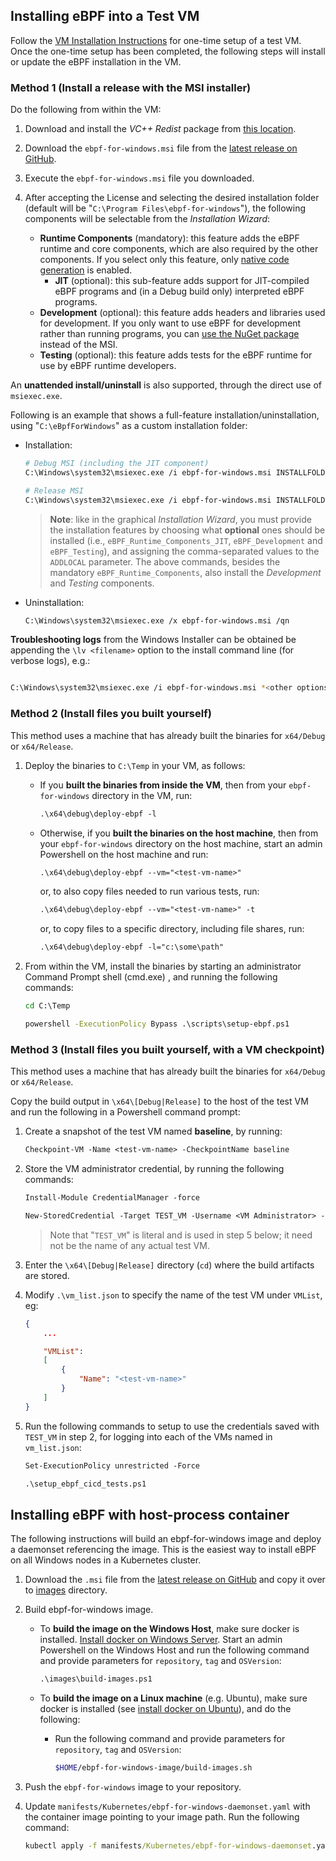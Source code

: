 ## Installing eBPF into a Test VM

Follow the [VM Installation Instructions](vm-setup.md) for one-time setup of a test VM.
Once the one-time setup has been completed, the following steps will
install or update the eBPF installation in the VM.

### Method 1 (Install a release with the MSI installer)

Do the following from within the VM:

1. Download and install the *VC++ Redist* package from [this location](https://aka.ms/vs/17/release/vc_redist.x64.exe).
1. Download the `ebpf-for-windows.msi` file from the [latest release on GitHub](https://github.com/microsoft/ebpf-for-windows/releases).
1. Execute the `ebpf-for-windows.msi` file you downloaded.
1. After accepting the License and selecting the desired installation folder (default will be "`C:\Program Files\ebpf-for-windows`"), the following components will be selectable from the *Installation Wizard*:

    * **Runtime Components** (mandatory): this feature adds the eBPF runtime and core components, which are also required by the other components. If you select only this
      feature, only [native code generation](NativeCodeGeneration.md) is enabled.
        * **JIT** (optional): this sub-feature adds support for JIT-compiled eBPF programs and (in a Debug build only) interpreted eBPF programs.
    * **Development** (optional): this feature adds headers and libraries used for development. If you only want to use eBPF for development
      rather than running programs, you can [use the NuGet package](GettingStarted.md#using-ebpf-in-development)
      instead of the MSI.
    * **Testing** (optional): this feature adds tests for the eBPF runtime for use by eBPF runtime developers.

An **unattended install/uninstall** is also supported, through the direct use of `msiexec.exe`.

Following is an example that shows a full-feature installation/uninstallation, using "`C:\eBpfForWindows`" as a custom installation folder:

* Installation:

    ```bash
    # Debug MSI (including the JIT component)
    C:\Windows\system32\msiexec.exe /i ebpf-for-windows.msi INSTALLFOLDER="C:\eBpfForWindows" ADDLOCAL=eBPF_Runtime_Components,eBPF_Runtime_Components_JIT,eBPF_Development,eBPF_Testing /qn

    # Release MSI
    C:\Windows\system32\msiexec.exe /i ebpf-for-windows.msi INSTALLFOLDER="C:\eBpfForWindows" ADDLOCAL=eBPF_Runtime_Components,eBPF_Development,eBPF_Testing /qn
    ```
    >**Note**: like in the graphical *Installation Wizard*, you must provide the installation features by choosing what **optional** ones should be installed (i.e., `eBPF_Runtime_Components_JIT`, `eBPF_Development` and `eBPF_Testing`), and assigning the comma-separated values to the `ADDLOCAL` parameter. The above commands, besides the mandatory `eBPF_Runtime_Components`, also install the *Development* and *Testing* components.

* Uninstallation:

    ```bash
    C:\Windows\system32\msiexec.exe /x ebpf-for-windows.msi /qn
    ```

**Troubleshooting logs** from the Windows Installer can be obtained be appending the `\lv <filename>` option to the install command line (for verbose logs), e.g.:

```bash

C:\Windows\system32\msiexec.exe /i ebpf-for-windows.msi *<other options>* /lv c:\installer-logs.txt

```

### Method 2 (Install files you built yourself)
This method uses a machine that
has already built the binaries for `x64/Debug` or `x64/Release`.

1. Deploy the binaries to `C:\Temp` in your VM, as follows:

    - If you **built the binaries from inside the VM**, then from your `ebpf-for-windows` directory in the VM, run:

        ```ps
        .\x64\debug\deploy-ebpf -l
        ```
    - Otherwise, if you **built the binaries on the host machine**, then from your `ebpf-for-windows`
        directory on the host machine, start an admin Powershell on the host machine and run:

        ```ps
        .\x64\debug\deploy-ebpf --vm="<test-vm-name>"
        ```
        or, to also copy files needed to run various tests, run:
        ```ps
        .\x64\debug\deploy-ebpf --vm="<test-vm-name>" -t
        ```
        or, to copy files to a specific directory, including file shares, run:
        ```ps
        .\x64\debug\deploy-ebpf -l="c:\some\path"
        ```

2. From within the VM, install the binaries by starting an administrator Command Prompt shell (cmd.exe)
, and running the following commands:

   ```cmd
   cd C:\Temp

   powershell -ExecutionPolicy Bypass .\scripts\setup-ebpf.ps1
   ```
### Method 3 (Install files you built yourself, with a VM checkpoint)
This method uses a machine that
has already built the binaries for `x64/Debug` or `x64/Release`.

Copy the build output in `\x64\[Debug|Release]` to the host of the test VM and run the following in a Powershell
command prompt:
1. Create a snapshot of the test VM named **baseline**, by running:

    ```ps
    Checkpoint-VM -Name <test-vm-name> -CheckpointName baseline
    ```
1. Store the VM administrator credential, by running the following commands:
   ```ps
   Install-Module CredentialManager -force
   ```
   ```ps
   New-StoredCredential -Target TEST_VM -Username <VM Administrator> -Password <VM Administrator account password> -Persist LocalMachine
   ```
   > Note that "`TEST_VM`" is literal and is used in step 5 below; it need not be the name of any actual test VM.
1. Enter the `\x64\[Debug|Release]` directory (`cd`) where the build artifacts are stored.
1. Modify `.\vm_list.json` to specify the name of the test VM under `VMList`, eg:

    ```json
    {
        ...

        "VMList":
        [
            {
                "Name": "<test-vm-name>"
            }
        ]
    }
    ```
1. Run the following commands to setup to use the credentials saved with `TEST_VM` in step 2,
 for logging into each of the VMs named in `vm_list.json`:
    ```ps
    Set-ExecutionPolicy unrestricted -Force
    ```
    ```ps
    .\setup_ebpf_cicd_tests.ps1
    ```

## Installing eBPF with host-process container

The following instructions will build an ebpf-for-windows image and deploy a daemonset referencing the image. This is the easiest way
to install eBPF on all Windows nodes in a Kubernetes cluster.

1. Download the `.msi` file from the [latest release on GitHub](https://github.com/microsoft/ebpf-for-windows/releases) and copy it over to [images](../images) directory.


2. Build ebpf-for-windows image.

    * To **build the image on the Windows Host**, make sure docker is installed. [Install docker on Windows Server](https://docs.microsoft.com/en-us/virtualization/windowscontainers/quick-start/set-up-environment?tabs=Windows-Server/).
Start an admin Powershell on the Windows Host and run the following command and provide parameters for `repository`, `tag` and `OSVersion`:

        ```ps
        .\images\build-images.ps1
        ````

    * To **build the image on a Linux machine** (e.g. Ubuntu), make sure docker is installed (see [install docker on Ubuntu](https://docs.docker.com/engine/install/ubuntu/)), and do the following:

      - Run the following command and provide parameters for `repository`, `tag` and `OSVersion`:
          ```bash
          $HOME/ebpf-for-windows-image/build-images.sh
          ````

3. Push the `ebpf-for-windows` image to your repository.

4. Update `manifests/Kubernetes/ebpf-for-windows-daemonset.yaml` with the container image pointing to your image path. Run the following command:
    ```cmd
    kubectl apply -f manifests/Kubernetes/ebpf-for-windows-daemonset.yaml
    ```
